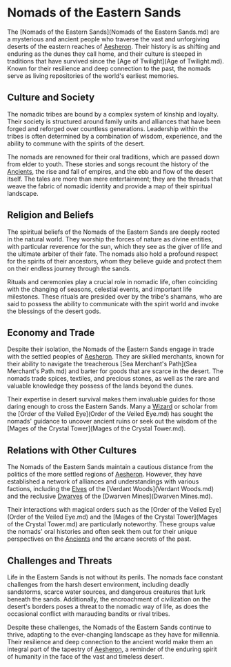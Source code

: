 # Nomads of the Eastern Sands

The [Nomads of the Eastern Sands](Nomads of the Eastern Sands.md) are a mysterious and ancient people who traverse the vast and unforgiving deserts of the eastern reaches of [Aesheron](Aesheron.md). Their history is as shifting and enduring as the dunes they call home, and their culture is steeped in traditions that have survived since the [Age of Twilight](Age of Twilight.md). Known for their resilience and deep connection to the past, the nomads serve as living repositories of the world's earliest memories.

## Culture and Society

The nomadic tribes are bound by a complex system of kinship and loyalty. Their society is structured around family units and alliances that have been forged and reforged over countless generations. Leadership within the tribes is often determined by a combination of wisdom, experience, and the ability to commune with the spirits of the desert.

The nomads are renowned for their oral traditions, which are passed down from elder to youth. These stories and songs recount the history of the [Ancients](Ancients.md), the rise and fall of empires, and the ebb and flow of the desert itself. The tales are more than mere entertainment; they are the threads that weave the fabric of nomadic identity and provide a map of their spiritual landscape.

## Religion and Beliefs

The spiritual beliefs of the Nomads of the Eastern Sands are deeply rooted in the natural world. They worship the forces of nature as divine entities, with particular reverence for the sun, which they see as the giver of life and the ultimate arbiter of their fate. The nomads also hold a profound respect for the spirits of their ancestors, whom they believe guide and protect them on their endless journey through the sands.

Rituals and ceremonies play a crucial role in nomadic life, often coinciding with the changing of seasons, celestial events, and important life milestones. These rituals are presided over by the tribe's shamans, who are said to possess the ability to communicate with the spirit world and invoke the blessings of the desert gods.

## Economy and Trade

Despite their isolation, the Nomads of the Eastern Sands engage in trade with the settled peoples of [Aesheron](Aesheron.md). They are skilled merchants, known for their ability to navigate the treacherous [Sea Merchant's Path](Sea Merchant's Path.md) and barter for goods that are scarce in the desert. The nomads trade spices, textiles, and precious stones, as well as the rare and valuable knowledge they possess of the lands beyond the dunes.

Their expertise in desert survival makes them invaluable guides for those daring enough to cross the Eastern Sands. Many a [Wizard](Wizard.md) or scholar from the [Order of the Veiled Eye](Order of the Veiled Eye.md) has sought the nomads' guidance to uncover ancient ruins or seek out the wisdom of the [Mages of the Crystal Tower](Mages of the Crystal Tower.md).

## Relations with Other Cultures

The Nomads of the Eastern Sands maintain a cautious distance from the politics of the more settled regions of [Aesheron](Aesheron.md). However, they have established a network of alliances and understandings with various factions, including the [Elves](Elves.md) of the [Verdant Woods](Verdant Woods.md) and the reclusive [Dwarves](Dwarves.md) of the [Dwarven Mines](Dwarven Mines.md).

Their interactions with magical orders such as the [Order of the Veiled Eye](Order of the Veiled Eye.md) and the [Mages of the Crystal Tower](Mages of the Crystal Tower.md) are particularly noteworthy. These groups value the nomads' oral histories and often seek them out for their unique perspectives on the [Ancients](Ancients.md) and the arcane secrets of the past.

## Challenges and Threats

Life in the Eastern Sands is not without its perils. The nomads face constant challenges from the harsh desert environment, including deadly sandstorms, scarce water sources, and dangerous creatures that lurk beneath the sands. Additionally, the encroachment of civilization on the desert's borders poses a threat to the nomadic way of life, as does the occasional conflict with marauding bandits or rival tribes.

Despite these challenges, the Nomads of the Eastern Sands continue to thrive, adapting to the ever-changing landscape as they have for millennia. Their resilience and deep connection to the ancient world make them an integral part of the tapestry of [Aesheron](Aesheron.md), a reminder of the enduring spirit of humanity in the face of the vast and timeless desert.